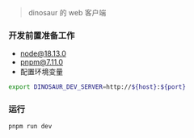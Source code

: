 > dinosaur 的 web 客户端

### 开发前置准备工作

- node@18.13.0
- pnpm@7.11.0
- 配置环境变量

```bash
export DINOSAUR_DEV_SERVER=http://${host}:${port}
```

### 运行

```bash
pnpm run dev
```